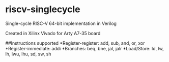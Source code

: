 # riscv-singlecycle
Single-cycle RISC-V 64-bit implementation in Verilog

Created in Xilinx Vivado for Arty A7-35 board

##Instructions supported
*Register-register: add, sub, and, or, xor
*Register-immediate: addi
*Branches: beq, bne, jal, jalr
*Load/Store: ld, lw, lh, lwu, lhu, sd, sw, sh

